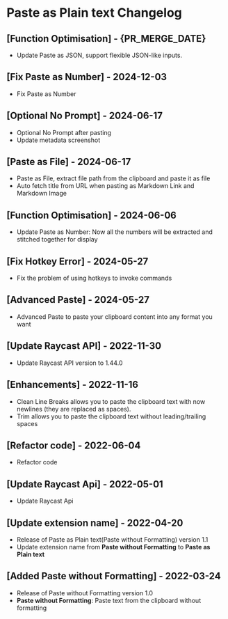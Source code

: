 # Paste as Plain text Changelog

## [Function Optimisation] - {PR_MERGE_DATE}

- Update Paste as JSON, support flexible JSON-like inputs.

## [Fix Paste as Number] - 2024-12-03

-  Fix Paste as Number

## [Optional No Prompt] - 2024-06-17

-  Optional No Prompt after pasting
-  Update metadata screenshot

## [Paste as File] - 2024-06-17

-  Paste as File, extract file path from the clipboard and paste it as file
-  Auto fetch title from URL when pasting as Markdown Link and Markdown Image

## [Function Optimisation] - 2024-06-06

-  Update Paste as Number: Now all the numbers will be extracted and stitched together for display

## [Fix Hotkey Error] - 2024-05-27

-  Fix the problem of using hotkeys to invoke commands

## [Advanced Paste] - 2024-05-27

- Advanced Paste to paste your clipboard content into any format you want

## [Update Raycast API] - 2022-11-30

- Update Raycast API version to 1.44.0

## [Enhancements] - 2022-11-16

- Clean Line Breaks allows you to paste the clipboard text with now newlines (they are replaced as spaces).
- Trim allows you to paste the clipboard text without leading/trailing spaces

## [Refactor code] - 2022-06-04
- Refactor code

## [Update Raycast Api] - 2022-05-01
- Update Raycast Api

## [Update extension name] - 2022-04-20
- Release of Paste as Plain text(Paste without Formatting) version 1.1
- Update extension name from **Paste without Formatting** to **Paste as Plain text**

## [Added Paste without Formatting] - 2022-03-24
- Release of Paste without Formatting version 1.0
- **Paste without Formatting**: Paste text from the clipboard without formatting
